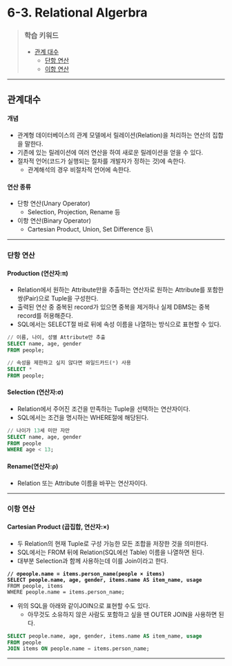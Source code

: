 # 6-3. Relational Algerbra

> ### 학습 키워드
>
> * [관계 대수](6-3.-relational-algerbra.md#undefined-1)
>   * [단항 연산](6-3.-relational-algerbra.md#undefined-4)
>   * [이항 연산](6-3.-relational-algerbra.md#undefined-5)

***

## 관계대수

#### 개념

* 관계형 데이터베이스의 관계 모델에서 릴레이션(Relation)을 처리하는 연산의 집합을 말한다.
* 기존에 있는 릴레이션에 여러 연산을 하여 새로운 릴레이션을 얻을 수 있다.
* 절차적 언어(코드가 실행되는 절차를 개발자가 정하는 것)에 속한다.
  * 관계해석의 경우 비절차적 언어에 속한다.

#### 연산 종류

* 단항 연산(Unary Operator)
  * Selection, Projection, Rename 등
* 이항 연산(Binary Operator)
  * Cartesian Product, Union, Set Difference 등\\

***

### 단항 연산

#### Production (연산자:π)

* Relation에서 원하는 Attribute만을 추출하는 연산자로 원하는 Attribute를 포함한 쌍(Pair)으로 Tuple을 구성한다.
* 출력된 연산 중 중복된 record가 있으면 중복을 제거하나 실제 DBMS는 중복 record를 허용해준다.
* SQL에서는 SELECT절 바로 뒤에 속성 이름을 나열하는 방식으로 표현할 수 있다.

```sql
// 이름, 나이, 성별 Attribute만 추출
SELECT name, age, gender
FROM people;

// 속성을 제한하고 싶지 않다면 와일드카드(*) 사용
SELECT *
FROM people;
```

#### Selection (연산자:σ)

* Relation에서 주어진 조건을 만족하는 Tuple을 선택하는 연산자이다.
* SQL에서는 조건을 명시하는 WHERE절에 해당된다.

```sql
// 나이가 13세 미만 자만 
SELECT name, age, gender
FROM people
WHERE age < 13;
```

#### Rename(연산자:ρ)

* Relation 또는 Attribute 이름을 바꾸는 연산자이다.

***

### 이항 연산

#### Cartesian Product (곱집합, 연산자:×)

* 두 Relation의 현재 Tuple로 구성 가능한 모든 조합을 저장한 것을 의미한다.
* SQL에서는 FROM 뒤에 Relation(SQL에선 Table) 이름을 나열하면 된다.
* 대부분 Selection과 함께 사용하는데 이를 Join이라고 한다.

<pre class="language-sql"><code class="lang-sql"><strong>// σpeople.name = items.person_name(people × items)
</strong><strong>SELECT people.name, age, gender, items.name AS item_name, usage
</strong>FROM people, items
WHERE people.name = items.person_name;
</code></pre>

* 위의 SQL을 아래와 같이JOIN으로 표현할 수도 있다.
  * 아무것도 소유하지 않은 사람도 포함하고 싶을 땐 OUTER JOIN을 사용하면 된다.

```sql
SELECT people.name, age, gender, items.name AS item_name, usage
FROM people
JOIN items ON people.name = items.person_name;
```

***
